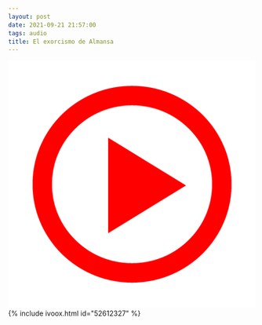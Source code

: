 ```yaml
---
layout: post
date: 2021-09-21 21:57:00
tags: audio
title: El exorcismo de Almansa
---
```

![Play](/images/play.png)
{% include ivoox.html id="52612327" %}